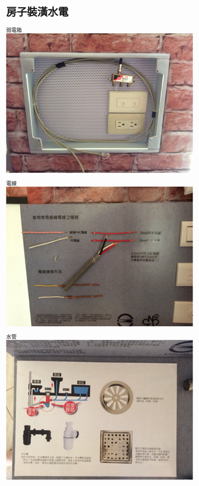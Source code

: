 # 房子裝潢水電

弱電箱
![房子裝潢水電-弱電箱](../assets/life/housing/20981308434_2d4e79938f_o.jpg)

電線
![房子裝潢水電-電線](../assets/life/housing/20982990493_39729967f7_o.jpg)

水管
![房子裝潢水電-水管](../assets/life/housing/21416269068_53a08fff2d_o.jpg)
